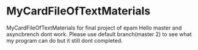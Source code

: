 # MyCardFileOfTextMaterials
MyCardFileOfTextMaterials for final project of epam
Hello master and asyncbrench dont work. Please use default branch(master 2) to see what my program can do but it still dont completed.
